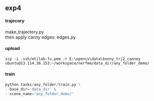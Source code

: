 exp4
---  

#### trajecory  
make_trajectory.py  
then apply canny edges: edges.py  

#### upload  
`scp -i .ssh/mtilab-fu.pem -r E:\opencv\data\bunny_trj2_canney ubuntu@13.114.38.153:~/workspace/nerfmm/data_dir/any_folder_demo/`

#### train  
```python
python tasks/any_folder/train.py \
--base_dir='data_dir' \
--scene_name='any_folder_demo/'
```
